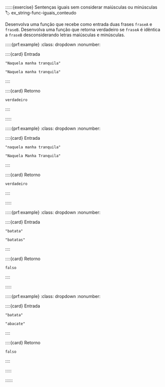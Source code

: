 ::::::{exercise} Sentenças iguais sem considerar maiúsculas ou minúsculas
:label: ex_string-func-iguais_conteudo

Desenvolva uma função que recebe como entrada duas frases `fraseA` e `fraseB`. Desenvolva uma função que retorna verdadeiro se `fraseA` é idêntica a `fraseB` desconsiderando letras maiúsculas e minúsculas.

:::::{prf:example}
:class: dropdown
:nonumber:

::::{card} Entrada

```
"Naquela manha tranquila"
```

```
"Naquela manha tranquila"
```
::::

::::{card} Retorno


```
verdadeiro
```
::::

:::::

:::::{prf:example}
:class: dropdown
:nonumber:

::::{card} Entrada

```
"naquela manha tranquila"
```

```
"Naquela Manha Tranquila"
```
::::

::::{card} Retorno


```
verdadeiro
```
::::

:::::

:::::{prf:example}
:class: dropdown
:nonumber:

::::{card} Entrada

```
"batata"
```

```
"batatas"
```
::::

::::{card} Retorno


```
falso
```
::::

:::::

:::::{prf:example}
:class: dropdown
:nonumber:

::::{card} Entrada

```
"batata"
```

```
"abacate"
```
::::

::::{card} Retorno


```
falso
```
::::

:::::

::::::

